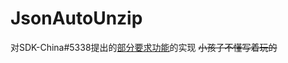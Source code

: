 # JsonAutoUnzip
对SDK-China#5338提出的[部分要求功能]("https://discord.com/channels/1026295403282436097/1067288803812839485/1067291854657298452")的实现  
~~小孩子不懂写着玩的~~  